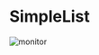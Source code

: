 # SimpleList
![monitor](https://github.com/user-attachments/assets/2367e617-6e3a-402a-a33b-84091e4b9efa)
